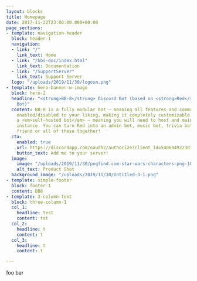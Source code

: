 ```yaml
---
layout: blocks
title: Homepage
date: 2017-11-22T23:00:00.000+00:00
page_sections:
- template: navigation-header
  block: header-1
  navigation:
  - link: "/"
    link_text: Home
  - link: "/bbs-doc/index.html"
    link_text: Documentation
  - link: "/SupportServer"
    link_text: Support Server
  logo: "/uploads/2019/11/30/logosm.png"
- template: hero-banner-w-image
  block: hero-2
  headline: "<strong>BB-8</strong> Discord Bot (based on <strong>Red</strong> Discord
    Bot)"
  content: BB-8 is a fully modular bot – meaning all features and commands can be
    enabled/disabled to your liking, making it completely customizable. This is also
    a <em>self-hosted bot</em> – meaning you will need to host and maintain your own
    instance. You can turn Red into an admin bot, music bot, trivia bot, new best
    friend or all of these together!
  cta:
    enabled: true
    url: https://discordapp.com/oauth2/authorize?client_id=540694922307698690&scope=bot&permissions=2146958839
    button_text: Add me to your server!
  image:
    image: "/uploads/2019/11/30/pngfind.com-star-wars-characters-png-107724-3.png"
    alt_text: Product Shot
  background_image: "/uploads/2019/11/30/Untitled-3-1.png"
- template: simple-footer
  block: footer-1
  content: BB8
- template: 3-column-text
  block: three-column-1
  col_1:
    headline: test
    content: tst
  col_2:
    headline: t
    content: t
  col_3:
    headline: t
    content: t

---
```

foo bar